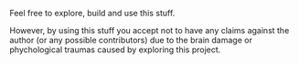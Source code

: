 Feel free to explore, build and use this stuff.

However, by using this stuff you accept not to have any claims against the author (or any possible contributors) due to the brain damage or phychological traumas caused by exploring this project.

